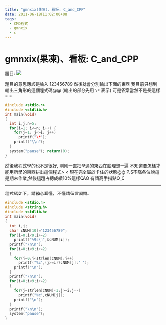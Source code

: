```yaml
---
title: "gmnxix(果凍)、看板: C_and_CPP"
date: 2011-06-18T11:02:00+08
tags:
  - CMD程式
  - gmnxix
  - c
---
```

# gmnxix(果凍)、看板: C_and_CPP

題目: 
![](http://pic.pimg.tw/taichunmin/1308366340-ddf909bc1d748655f524517a1315e213.jpg)

題目的意思應該是輸入 123456789
然後就會分別輸出下面的東西
我目前只想到輸出三角形的這個程式碼@@
(輸出的部分先用 `\*` 表示)
可是答案當然不是長這樣= =

```cpp
#include <stdio.h>
#include <stdlib.h>
int main(void)
{
  int i,j,n=5;
  for(i=1; i<=n; i++) {
    for(j=1; j<=i; j++)
      printf("\*");
    printf("\\n");
  }
  system("pause"); return(0);
}
```

然後我程式學的也不是很好,
剛剛一直把學過的東西在腦理想一遍
不知道要怎樣才能用所學的東西拼出這個程式> <
現在完全屬於卡住的狀態@@
P.S不瞞各位說這是期末作業,然後這題占總成績10%這樣QAQ
有請高手指點Q\_Q

- - -

程式碼如下，請務必看懂，不懂請留言發問。

```cpp
#include <stdio.h>
#include <string.h>
#include <stdlib.h>
int main(void)
{
  int i,j;
  char cNUM[10]="123456789";
  for(i=0;i<9;i+=2)
    printf("%9s\n",&cNUM[i]);
  printf("\n\n");
  for(i=0;i<9;i+=2)
  {
    for(j=0;j<strlen(cNUM);j++)
      printf("%c",(j>=i)?cNUM[j]:' ');
    printf("\n");
  }
  printf("\n\n");
  for(i=0;i<9;i+=2)
  {
    for(j=strlen(cNUM)-1;j>=i;j--)
      printf("%c",cNUM[j]);
    printf("\n");
  }
  printf("\n\n");
  system("pause");
}
```
